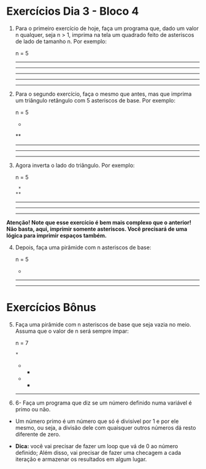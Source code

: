 # Exercícios Dia 3 - Bloco 4

1. Para o primeiro exercício de hoje, faça um programa que, dado um valor n qualquer, seja n > 1, imprima na tela um quadrado feito de asteriscos de lado de tamanho n. Por exemplo:

	n = 5

	*****
	*****
	*****
	*****
	*****

2. Para o segundo exercício, faça o mesmo que antes, mas que imprima um triângulo retângulo com 5 asteriscos de base. Por exemplo:

	n = 5

	*
	**
	***
	****
	*****

3. Agora inverta o lado do triângulo. Por exemplo:

	n = 5

	    *
	   **
	  ***
	 ****
	*****

__Atenção! Note que esse exercício é bem mais complexo que o anterior! Não basta, aqui, imprimir somente asteriscos. Você precisará de uma lógica para imprimir espaços também.__

4. Depois, faça uma pirâmide com n asteriscos de base:

	n = 5

	  *
	 ***
	*****

# Exercícios Bônus

5. Faça uma pirâmide com n asteriscos de base que seja vazia no meio. Assuma que o valor de n será sempre ímpar:


	n = 7

	   *
	  * *
	 *   *
	*******

6. 6- Faça um programa que diz se um número definido numa variável é primo ou não.

- Um número primo é um número que só é divisível por 1 e por ele mesmo, ou seja, a divisão dele com quaisquer outros números dá resto diferente de zero.

- **Dica:** você vai precisar de fazer um loop que vá de 0 ao número definido; Além disso, vai precisar de fazer uma checagem a cada iteração e armazenar os resultados em algum lugar.
